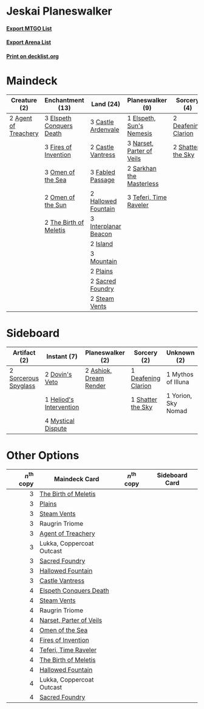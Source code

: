# Jeskai Planeswalker

#### [Export MTGO List](../collection/Jeskai%20Planeswalker/Jeskai%20Planeswalker.txt)
#### [Export Arena List](../collection/Jeskai%20Planeswalker/Jeskai%20Planeswalker_arena.txt)
#### [Print on decklist.org](http://decklist.org/?deckmain=2%09Agent%20of%20Treachery%0A3%09Castle%20Ardenvale%0A2%09Castle%20Vantress%0A2%09Deafening%20Clarion%0A3%09Elspeth%20Conquers%20Death%0A1%09Elspeth,%20Sun's%20Nemesis%0A3%09Fabled%20Passage%0A3%09Fires%20of%20Invention%0A2%09Hallowed%20Fountain%0A3%09Interplanar%20Beacon%0A2%09Island%0A2%09Lukka,%20Coppercoat%20Outcast%0A3%09Mountain%0A1%09Narset%20of%20the%20Ancient%20Way%0A3%09Narset,%20Parter%20of%20Veils%0A3%09Omen%20of%20the%20Sea%0A2%09Omen%20of%20the%20Sun%0A2%09Plains%0A2%09Raugrin%20Triome%0A2%09Sacred%20Foundry%0A2%09Sarkhan%20the%20Masterless%0A3%09Shark%20Typhoon%0A2%09Shatter%20the%20Sky%0A2%09Steam%20Vents%0A3%09Teferi,%20Time%20Raveler%0A2%09The%20Birth%20of%20Meletis&deckside=2%09Ashiok,%20Dream%20Render%0A1%09Deafening%20Clarion%0A2%09Dovin's%20Veto%0A1%09Heliod's%20Intervention%0A4%09Mystical%20Dispute%0A1%09Mythos%20of%20Illuna%0A1%09Shatter%20the%20Sky%0A2%09Sorcerous%20Spyglass%0A1%09Yorion,%20Sky%20Nomad)
# Maindeck

|                                         Creature (2)                                          |                                         Enchantment (13)                                          |                                           Land (24)                                           |                                          Planeswalker (9)                                          |                                         Sorcery (4)                                          |        Unknown (8)        |
|-----------------------------------------------------------------------------------------------|---------------------------------------------------------------------------------------------------|-----------------------------------------------------------------------------------------------|----------------------------------------------------------------------------------------------------|----------------------------------------------------------------------------------------------|---------------------------|
|2 [Agent of Treachery](http://gatherer.wizards.com/Pages/Card/Details.aspx?multiverseid=466797)|3 [Elspeth Conquers Death](http://gatherer.wizards.com/Pages/Card/Details.aspx?multiverseid=476264)|3 [Castle Ardenvale](http://gatherer.wizards.com/Pages/Card/Details.aspx?multiverseid=473200)  |1 [Elspeth, Sun's Nemesis](http://gatherer.wizards.com/Pages/Card/Details.aspx?multiverseid=476265) |2 [Deafening Clarion](http://gatherer.wizards.com/Pages/Card/Details.aspx?multiverseid=452915)|2 Lukka, Coppercoat Outcast|
|                                                                                               |3 [Fires of Invention](http://gatherer.wizards.com/Pages/Card/Details.aspx?multiverseid=473087)    |2 [Castle Vantress](http://gatherer.wizards.com/Pages/Card/Details.aspx?multiverseid=473204)   |3 [Narset, Parter of Veils](http://gatherer.wizards.com/Pages/Card/Details.aspx?multiverseid=460988)|2 [Shatter the Sky](http://gatherer.wizards.com/Pages/Card/Details.aspx?multiverseid=476288)  |1 Narset of the Ancient Way|
|                                                                                               |3 [Omen of the Sea](http://gatherer.wizards.com/Pages/Card/Details.aspx?multiverseid=476309)       |3 [Fabled Passage](http://gatherer.wizards.com/Pages/Card/Details.aspx?multiverseid=473206)    |2 [Sarkhan the Masterless](http://gatherer.wizards.com/Pages/Card/Details.aspx?multiverseid=461070) |                                                                                              |2 Raugrin Triome           |
|                                                                                               |2 [Omen of the Sun](http://gatherer.wizards.com/Pages/Card/Details.aspx?multiverseid=476281)       |2 [Hallowed Fountain](http://gatherer.wizards.com/Pages/Card/Details.aspx?multiverseid=97071)  |3 [Teferi, Time Raveler](http://gatherer.wizards.com/Pages/Card/Details.aspx?multiverseid=461148)   |                                                                                              |3 Shark Typhoon            |
|                                                                                               |2 [The Birth of Meletis](http://gatherer.wizards.com/Pages/Card/Details.aspx?multiverseid=476256)  |3 [Interplanar Beacon](http://gatherer.wizards.com/Pages/Card/Details.aspx?multiverseid=461174)|                                                                                                    |                                                                                              |                           |
|                                                                                               |                                                                                                   |2 [Island](http://gatherer.wizards.com/Pages/Card/Details.aspx?multiverseid=439857)            |                                                                                                    |                                                                                              |                           |
|                                                                                               |                                                                                                   |3 [Mountain](http://gatherer.wizards.com/Pages/Card/Details.aspx?multiverseid=439859)          |                                                                                                    |                                                                                              |                           |
|                                                                                               |                                                                                                   |2 [Plains](http://gatherer.wizards.com/Pages/Card/Details.aspx?multiverseid=439856)            |                                                                                                    |                                                                                              |                           |
|                                                                                               |                                                                                                   |2 [Sacred Foundry](http://gatherer.wizards.com/Pages/Card/Details.aspx?multiverseid=405106)    |                                                                                                    |                                                                                              |                           |
|                                                                                               |                                                                                                   |2 [Steam Vents](http://gatherer.wizards.com/Pages/Card/Details.aspx?multiverseid=405109)       |                                                                                                    |                                                                                              |                           |


# Sideboard

|                                         Artifact (2)                                          |                                           Instant (7)                                            |                                        Planeswalker (2)                                         |                                         Sorcery (2)                                          |    Unknown (2)    |
|-----------------------------------------------------------------------------------------------|--------------------------------------------------------------------------------------------------|-------------------------------------------------------------------------------------------------|----------------------------------------------------------------------------------------------|-------------------|
|2 [Sorcerous Spyglass](http://gatherer.wizards.com/Pages/Card/Details.aspx?multiverseid=435407)|2 [Dovin's Veto](http://gatherer.wizards.com/Pages/Card/Details.aspx?multiverseid=461120)         |2 [Ashiok, Dream Render](http://gatherer.wizards.com/Pages/Card/Details.aspx?multiverseid=461155)|1 [Deafening Clarion](http://gatherer.wizards.com/Pages/Card/Details.aspx?multiverseid=452915)|1 Mythos of Illuna |
|                                                                                               |1 [Heliod's Intervention](http://gatherer.wizards.com/Pages/Card/Details.aspx?multiverseid=476270)|                                                                                                 |1 [Shatter the Sky](http://gatherer.wizards.com/Pages/Card/Details.aspx?multiverseid=476288)  |1 Yorion, Sky Nomad|
|                                                                                               |4 [Mystical Dispute](http://gatherer.wizards.com/Pages/Card/Details.aspx?multiverseid=473020)     |                                                                                                 |                                                                                              |                   |


# Other Options

|*n*<sup>th</sup> copy|                                          Maindeck Card                                           |*n*<sup>th</sup> copy|Sideboard Card|
|--------------------:|--------------------------------------------------------------------------------------------------|---------------------|--------------|
|                    3|[The Birth of Meletis](http://gatherer.wizards.com/Pages/Card/Details.aspx?multiverseid=476256)   |                     |              |
|                    3|[Plains](http://gatherer.wizards.com/Pages/Card/Details.aspx?multiverseid=439856)                 |                     |              |
|                    3|[Steam Vents](http://gatherer.wizards.com/Pages/Card/Details.aspx?multiverseid=405109)            |                     |              |
|                    3|Raugrin Triome                                                                                    |                     |              |
|                    3|[Agent of Treachery](http://gatherer.wizards.com/Pages/Card/Details.aspx?multiverseid=466797)     |                     |              |
|                    3|Lukka, Coppercoat Outcast                                                                         |                     |              |
|                    3|[Sacred Foundry](http://gatherer.wizards.com/Pages/Card/Details.aspx?multiverseid=405106)         |                     |              |
|                    3|[Hallowed Fountain](http://gatherer.wizards.com/Pages/Card/Details.aspx?multiverseid=97071)       |                     |              |
|                    3|[Castle Vantress](http://gatherer.wizards.com/Pages/Card/Details.aspx?multiverseid=473204)        |                     |              |
|                    4|[Elspeth Conquers Death](http://gatherer.wizards.com/Pages/Card/Details.aspx?multiverseid=476264) |                     |              |
|                    4|[Steam Vents](http://gatherer.wizards.com/Pages/Card/Details.aspx?multiverseid=405109)            |                     |              |
|                    4|Raugrin Triome                                                                                    |                     |              |
|                    4|[Narset, Parter of Veils](http://gatherer.wizards.com/Pages/Card/Details.aspx?multiverseid=460988)|                     |              |
|                    4|[Omen of the Sea](http://gatherer.wizards.com/Pages/Card/Details.aspx?multiverseid=476309)        |                     |              |
|                    4|[Fires of Invention](http://gatherer.wizards.com/Pages/Card/Details.aspx?multiverseid=473087)     |                     |              |
|                    4|[Teferi, Time Raveler](http://gatherer.wizards.com/Pages/Card/Details.aspx?multiverseid=461148)   |                     |              |
|                    4|[The Birth of Meletis](http://gatherer.wizards.com/Pages/Card/Details.aspx?multiverseid=476256)   |                     |              |
|                    4|[Hallowed Fountain](http://gatherer.wizards.com/Pages/Card/Details.aspx?multiverseid=97071)       |                     |              |
|                    4|Lukka, Coppercoat Outcast                                                                         |                     |              |
|                    4|[Sacred Foundry](http://gatherer.wizards.com/Pages/Card/Details.aspx?multiverseid=405106)         |                     |              |

